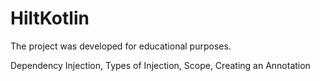 # HiltKotlin

The project was developed for educational purposes.


Dependency Injection,
Types of Injection,
Scope,
Creating an Annotation
